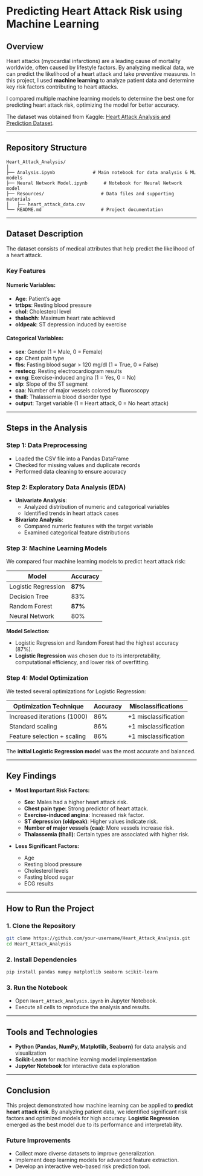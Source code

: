 # Predicting Heart Attack Risk using Machine Learning  

## Overview  

Heart attacks (myocardial infarctions) are a leading cause of mortality worldwide, often caused by lifestyle factors. By analyzing medical data, we can predict the likelihood of a heart attack and take preventive measures. In this project, I used **machine learning** to analyze patient data and determine key risk factors contributing to heart attacks.  

I compared multiple machine learning models to determine the best one for predicting heart attack risk, optimizing the model for better accuracy.  

The dataset was obtained from Kaggle: [Heart Attack Analysis and Prediction Dataset](https://www.kaggle.com/datasets/sonialikhan/heart-attack-analysis-and-prediction-dataset).  

---

## Repository Structure  

```  
Heart_Attack_Analysis/  
│  
├── Analysis.ipynb   			# Main notebook for data analysis & ML models
├── Neural Network Model.ipynb   	# Notebook for Neural Network model  
├── Resources/                     # Data files and supporting materials  
│   ├── heart_attack_data.csv  
└── README.md                      # Project documentation   
```  

---

## Dataset Description  

The dataset consists of medical attributes that help predict the likelihood of a heart attack.  

### **Key Features**  

#### **Numeric Variables:**  
- **Age**: Patient’s age  
- **trtbps**: Resting blood pressure  
- **chol**: Cholesterol level  
- **thalachh**: Maximum heart rate achieved  
- **oldpeak**: ST depression induced by exercise  

#### **Categorical Variables:**  
- **sex**: Gender (1 = Male, 0 = Female)  
- **cp**: Chest pain type  
- **fbs**: Fasting blood sugar > 120 mg/dl (1 = True, 0 = False)  
- **restecg**: Resting electrocardiogram results  
- **exng**: Exercise-induced angina (1 = Yes, 0 = No)  
- **slp**: Slope of the ST segment  
- **caa**: Number of major vessels colored by fluoroscopy  
- **thall**: Thalassemia blood disorder type  
- **output**: Target variable (1 = Heart attack, 0 = No heart attack)  

---

## Steps in the Analysis  

### **Step 1: Data Preprocessing**  
- Loaded the CSV file into a Pandas DataFrame  
- Checked for missing values and duplicate records  
- Performed data cleaning to ensure accuracy  

### **Step 2: Exploratory Data Analysis (EDA)**  
- **Univariate Analysis**:  
  - Analyzed distribution of numeric and categorical variables  
  - Identified trends in heart attack cases  
- **Bivariate Analysis**:  
  - Compared numeric features with the target variable  
  - Examined categorical feature distributions  

### **Step 3: Machine Learning Models**  
We compared four machine learning models to predict heart attack risk:  

| Model                | Accuracy |  
|----------------------|----------|  
| Logistic Regression | **87%**   |  
| Decision Tree       | 83%       |  
| Random Forest       | **87%**   |  
| Neural Network      | 80%       |  

**Model Selection**:  
- Logistic Regression and Random Forest had the highest accuracy (87%).  
- **Logistic Regression** was chosen due to its interpretability, computational efficiency, and lower risk of overfitting.  

### **Step 4: Model Optimization**  
We tested several optimizations for Logistic Regression:  

| Optimization Technique | Accuracy | Misclassifications |  
|------------------------|----------|-------------------|  
| Increased iterations (1000) | 86% | +1 misclassification |  
| Standard scaling | 86% | +1 misclassification |  
| Feature selection + scaling | 86% | +1 misclassification |  

The **initial Logistic Regression model** was the most accurate and balanced.  

---

## Key Findings  

- **Most Important Risk Factors:**  
  - **Sex**: Males had a higher heart attack risk.  
  - **Chest pain type**: Strong predictor of heart attack.  
  - **Exercise-induced angina**: Increased risk factor.  
  - **ST depression (oldpeak)**: Higher values indicate risk.  
  - **Number of major vessels (caa)**: More vessels increase risk.  
  - **Thalassemia (thall)**: Certain types are associated with higher risk.  

- **Less Significant Factors:**  
  - Age  
  - Resting blood pressure  
  - Cholesterol levels  
  - Fasting blood sugar  
  - ECG results  

---

## How to Run the Project  

### **1. Clone the Repository**  
```bash  
git clone https://github.com/your-username/Heart_Attack_Analysis.git  
cd Heart_Attack_Analysis  
```  

### **2. Install Dependencies**  
```bash  
pip install pandas numpy matplotlib seaborn scikit-learn  
```  

### **3. Run the Notebook**  
- Open `Heart_Attack_Analysis.ipynb` in Jupyter Notebook.  
- Execute all cells to reproduce the analysis and results.  

---

## Tools and Technologies  

- **Python (Pandas, NumPy, Matplotlib, Seaborn)** for data analysis and visualization  
- **Scikit-Learn** for machine learning model implementation  
- **Jupyter Notebook** for interactive data exploration  

---

## Conclusion  

This project demonstrated how machine learning can be applied to **predict heart attack risk**. By analyzing patient data, we identified significant risk factors and optimized models for high accuracy. **Logistic Regression** emerged as the best model due to its performance and interpretability.  

### **Future Improvements**  
- Collect more diverse datasets to improve generalization.  
- Implement deep learning models for advanced feature extraction.  
- Develop an interactive web-based risk prediction tool.  
